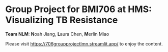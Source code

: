 # Group Project for BMI706 at HMS: Visualizing TB Resistance 
**Team NLM**: **N**oah Jiang, **L**aura Chen, **M**erlin Miao

Please visit https://706groupprojectlmn.streamlit.app/ to enjoy the content.